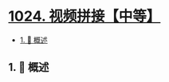# [1024. 视频拼接【中等】](https://github.com/tnotesjs/TNotes.leetcode/tree/main/notes/1024.%20%E8%A7%86%E9%A2%91%E6%8B%BC%E6%8E%A5%E3%80%90%E4%B8%AD%E7%AD%89%E3%80%91)

<!-- region:toc -->

- [1. 📝 概述](#1--概述)

<!-- endregion:toc -->

## 1. 📝 概述
